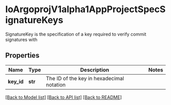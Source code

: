 # IoArgoprojV1alpha1AppProjectSpecSignatureKeys

SignatureKey is the specification of a key required to verify commit signatures with
## Properties
Name | Type | Description | Notes
------------ | ------------- | ------------- | -------------
**key_id** | **str** | The ID of the key in hexadecimal notation | 

[[Back to Model list]](../README.md#documentation-for-models) [[Back to API list]](../README.md#documentation-for-api-endpoints) [[Back to README]](../README.md)


